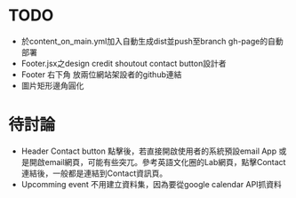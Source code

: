 # TODO
- 於content_on_main.yml加入自動生成dist並push至branch gh-page的自動部署
- Footer.jsx之design credit shoutout contact button設計者
- Footer 右下角 放兩位網站架設者的github連結
- 圖片矩形邊角圓化

# 待討論
- Header Contact button 點擊後，若直接開啟使用者的系統預設email App 或是開啟email網頁，可能有些突兀。參考英語文化圈的Lab網頁，點擊Contact連結後，一般都是連結到Contact資訊頁。
- Upcomming event 不用建立資料集，因為要從google calendar API抓資料